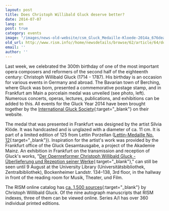 ```yaml
---
layout: post
title: Does Christoph Willibald Gluck deserve better?
date: 2014-07-07
lang: en
post: true
category: events
image: "/images/news-old-website/csm_Gluck_Medaille-Kloede-2014a_676deae022.jpg"
old_url: http://www.rism.info//home/newsdetails/browse/62/article/64/does-christoph-willibald-gluck-deserve-better.html
email: ''
author: ''
---
```


Last week, we celebrated the 300th birthday of one of the most important opera composers and reformers of the second half of the eighteenth century: Christoph Willibald Gluck (1714 - 1787). His birthday is an occasion for various events in Germany and abroad. The Bavarian town of Berching, where Gluck was born, presented a commemorative postage stamp, and in Frankfurt am Main a porcelain medal was unveiled (see photo, left). Numerous concerts, operas, lectures, publications, and exhibitions can be added to this. All events for the Gluck Year 2014 have been brought together by the [International Gluck Society](http://www.gluck-gesellschaft.org/hp96/Gluck-Jahr-2014.htm){:target="_blank"} on their website.

The medal that was presented in Frankfurt was designed by the artist Silvia Klöde. It was handcasted and is unglazed with a diameter of ca. 11 cm. It is part of a limited edition of 125 from Lettin Porzellan ([Lettin-Medaille No. 12](http://www.lettiner-porzellan.de/){:target="_blank"}). Inspiration for the artist's work was provided by the Frankfurt office of the Gluck Gesamtausgabe, a project of the Akademie Mainz. An exhibition in Frankfurt on the transmission and reception of Gluck's works, "[Der Opernreformer Christoph Willibald Gluck - Überlieferung und Rezeption seiner Werke](http://www.uni-frankfurt.de/51081122/Gluck-Ausstellung-2014-Meldung.pdf){:target="_blank"}," can still be seen until 9 August at the University Library (Universitätsbibliothek, Zentralbibliothek), Bockenheimer Landstr. 134–138, 3rd floor, in the hallway in front of the reading room for Musik, Theater, und Film.

The RISM online catalog has [ca. 1,500 sources](https://opac.rism.info/search?View=rism&author=Christoph+Willibald+Gluck){:target="_blank"} by Christoph Willibald Gluck. Of the nine autograph manuscripts that RISM indexes, three of them can be viewed online. Series A/I has over 360 individual printed editions.

